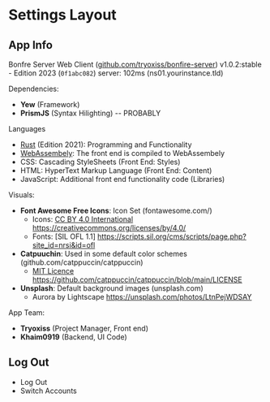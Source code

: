 # Settings Layout


## App Info

Bonfre Server Web Client ([github.com/tryoxiss/bonfire-server](https://github.com/tryoxiss/bonfire-server))
v1.0.2:stable - Edition 2023 (`0f1abc082`)
server: 102ms (ns01.yourinstance.tld)


Dependencies: 
- **Yew** (Framework)
- **PrismJS** (Syntax Hilighting) -- PROBABLY

Languages
- [Rust](https://www.rust-lang.org/) (Edition 2021): Programming and Functionality
- [WebAssembely](https://webassembly.org/): The front end is compiled to WebAssembely
- CSS: Cascading StyleSheets (Front End: Styles)
- HTML: HyperText Markup Language (Front End: Content)
- JavaScript: Additional front end functionality code (Libraries)

Visuals: 
- **Font Awesome Free Icons**: Icon Set (fontawesome.com/)
    - Icons: [CC BY 4.0 International](https://creativecommons.org/licenses/by/4.0/)   <https://creativecommons.org/licenses/by/4.0/>
    - Fonts: [SIL OFL 1.1]   <https://scripts.sil.org/cms/scripts/page.php?site_id=nrsi&id=ofl>
- **Catpuuchin**: Used in some default color schemes (github.com/catppuccin/catppuccin)
    - [MIT Licence](https://github.com/catppuccin/catppuccin/blob/main/LICENSE)   <https://github.com/catppuccin/catppuccin/blob/main/LICENSE>
- **Unsplash**: Default background images (unsplash.com)
    - Aurora by Lightscape [<https://unsplash.com/photos/LtnPejWDSAY>](https://unsplash.com/photos/LtnPejWDSAY)

App Team: 
- **Tryoxiss** (Project Manager, Front end)
- **Khaim0919** (Backend, UI Code)

## Log Out 

- Log Out
- Switch Accounts